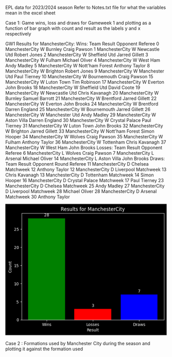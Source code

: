 EPL data for 2023/2024 season
Refer to Notes.txt file for what the variables mean in the excel sheet

Case 1: Game wins, loss and draws for Gameweek 1 and plotting as a function of bar graph with count and result as the labels y and x respectively

GW1 Results for ManchesterCity:
Wins: 
               Team Result         Opponent         Referee
0   ManchesterCity      W          Burnley    Craig Pawson
1   ManchesterCity      W    Newcastle Utd    Robert Jones
2   ManchesterCity      W    Sheffield Utd  Jarred Gillett
3   ManchesterCity      W           Fulham  Michael Oliver
4   ManchesterCity      W         West Ham     Andy Madley
5   ManchesterCity      W  Nott'ham Forest  Anthony Taylor
8   ManchesterCity      W         Brighton    Robert Jones
9   ManchesterCity      W   Manchester Utd    Paul Tierney
10  ManchesterCity      W      Bournemouth    Craig Pawson
15  ManchesterCity      W       Luton Town    Tim Robinson
17  ManchesterCity      W          Everton     John Brooks
18  ManchesterCity      W    Sheffield Utd     David Coote
19  ManchesterCity      W    Newcastle Utd  Chris Kavanagh
20  ManchesterCity      W          Burnley  Samuel Barrott
21  ManchesterCity      W        Brentford  Jarred Gillett
22  ManchesterCity      W          Everton     John Brooks
24  ManchesterCity      W        Brentford  Darren England
25  ManchesterCity      W      Bournemouth  Jarred Gillett
26  ManchesterCity      W   Manchester Utd     Andy Madley
29  ManchesterCity      W      Aston Villa  Darren England
30  ManchesterCity      W   Crystal Palace    Paul Tierney
31  ManchesterCity      W       Luton Town     John Brooks
32  ManchesterCity      W         Brighton  Jarred Gillett
33  ManchesterCity      W  Nott'ham Forest    Simon Hooper
34  ManchesterCity      W           Wolves    Craig Pawson
35  ManchesterCity      W           Fulham  Anthony Taylor
36  ManchesterCity      W        Tottenham  Chris Kavanagh
37  ManchesterCity      W         West Ham     John Brooks
Losses: 
               Team Result     Opponent         Referee
6   ManchesterCity      L       Wolves    Craig Pawson
7   ManchesterCity      L      Arsenal  Michael Oliver
14  ManchesterCity      L  Aston Villa     John Brooks
Draws: 
               Team Result        Opponent         Round         Referee
11  ManchesterCity      D         Chelsea  Matchweek 12  Anthony Taylor
12  ManchesterCity      D       Liverpool  Matchweek 13  Chris Kavanagh
13  ManchesterCity      D       Tottenham  Matchweek 14    Simon Hooper
16  ManchesterCity      D  Crystal Palace  Matchweek 17    Paul Tierney
23  ManchesterCity      D         Chelsea  Matchweek 25     Andy Madley
27  ManchesterCity      D       Liverpool  Matchweek 28  Michael Oliver
28  ManchesterCity      D         Arsenal  Matchweek 30  Anthony Taylor

![alt text](image.png)


Case 2 : Formations used by Manchester City during the season and plotting it against the formation used

